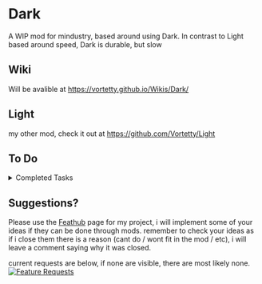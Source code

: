# Dark
A WIP mod for mindustry, based around using Dark. In contrast to Light based around speed, Dark is durable, but slow

## Wiki
Will be avalible at https://vortetty.github.io/Wikis/Dark/

## Light
my other mod, check it out at https://github.com/Vortetty/Light

## To Do

<details><summary>Completed Tasks</summary>
  
  
  
</details>

## Suggestions?
Please use the [Feathub](https://feathub.com/Vortetty/Dark "Feature Requests") page for my project, i will implement some of your ideas if they can be done through mods. remember to check your ideas as if i close them there is a reason (cant do / wont fit in the mod / etc), i will leave a comment saying why it was closed.

current requests are below, if none are visible, there are most likely none.
[![Feature Requests](https://feathub.com/Vortetty/Dark?format=svg)](https://feathub.com/Vortetty/Dark)
